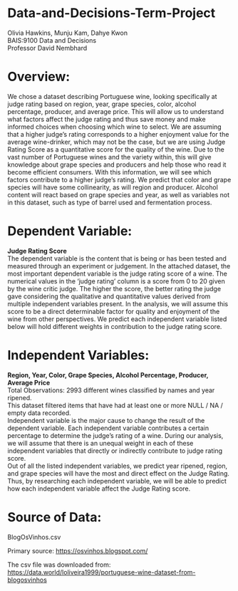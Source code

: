# Data-and-Decisions-Term-Project
Olivia Hawkins, Munju Kam, Dahye Kwon  
BAIS:9100 Data and Decisions  
Professor David Nembhard  

# Overview:
We chose a dataset describing Portuguese wine, looking specifically at judge rating based on region, year, grape species, color, alcohol percentage, producer, and average price. This will allow us to understand what factors affect the judge rating and thus save money and make informed choices when choosing which wine to select. We are assuming that a higher judge’s rating corresponds to a higher enjoyment value for the average wine-drinker, which may not be the case, but we are using Judge Rating Score as a quantitative score for the quality of the wine. Due to the vast number of Portuguese wines and the variety within, this will give knowledge about grape species and producers and help those who read it become efficient consumers. With this information, we will see which factors contribute to a higher judge’s rating. We predict that color and grape species will have some collinearity, as will region and producer. Alcohol content will react based on grape species and year, as well as variables not in this dataset, such as type of barrel used and fermentation process.

# Dependent Variable:
<b>Judge Rating Score</b>  
The dependent variable is the content that is being or has been tested and measured through an experiment or judgement. In the attached dataset, the most important dependent variable is the judge rating score of a wine. The numerical values in the ‘judge rating’ column is a score from 0 to 20 given by the wine critic judge. The higher the score, the better rating the judge gave considering the qualitative and quantitative values derived from multiple independent variables present. In the analysis, we will assume this score to be a direct determinable factor for quality and enjoyment of the wine from other perspectives. We predict each independent variable listed below will hold different weights in contribution to the judge rating score. 

# Independent Variables:
<b>Region, Year, Color, Grape Species, Alcohol Percentage, Producer, Average Price</b>  
Total Observations: 2993 different wines classified by names and year ripened.  
This dataset filtered items that have had at least one or more NULL / NA / empty data recorded.  
Independent variable is the major cause to change the result of the dependent variable. Each independent variable contributes a certain percentage to determine the judge’s rating of a wine. During our analysis, we will assume that there is an unequal weight in each of these independent variables that directly or indirectly contribute to judge rating score.  
Out of all the listed independent variables, we predict year ripened, region, and grape species will have the most and direct effect on the Judge Rating. Thus, by researching each independent variable, we will be able to predict how each independent variable affect the Judge Rating score.

# Source of Data:
BlogOsVinhos.csv

Primary source: https://osvinhos.blogspot.com/ 

The csv file was downloaded from:
https://data.world/loliveira1999/portuguese-wine-dataset-from-blogosvinhos

